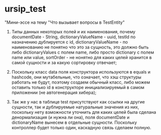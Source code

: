 # ursip_test

"Мини-эссе на тему "Что вызывает вопросы в TestEntity"

1. Типы данных некоторых полей и их наименования, почему documentDate - String, dictionaryValueName - uuid,
testId по назначению дублируется с id, dictionaryValueName - по наименованию не понятно что это за сущность, 
это должно быть либо dictionaryValues с полем name, либо просто dictionary c полем name или value, sortOrder - не нонятно
для каких целей хранится в самой сущности и за какую сортировку отвечает;

2. Поскольку класс data поля конструктора используются в equals и hashcode, они мутабельные, 
что означает, что хэш структуры работать не будут, поэтому создаем обычный класс, либо можем оставить только id 
в конструкторе инициализируемый в самом приложении (не автогенерация хибера);

3. Так же у нас в таблице test присутствуют как ссылки на другие сущности, так и дублируемые натуральные значения из них,
поскольку нету взможности уточнить для каких целей была сделана денормализация (и нужна ли она), 
поля documentDate и dictionaryName вынесем в отдельные сущности. Поскольку контроллер будет только один, каскадную связь
сделаем полную.